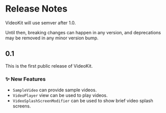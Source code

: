 # Release Notes

VideoKit will use semver after 1.0. 

Until then, breaking changes can happen in any version, and deprecations may be removed in any minor version bump.



## 0.1

This is the first public release of VideoKit.

### ✨ New Features

* `SampleVideo` can provide sample videos.
* `VideoPlayer` view can be used to play videos.
* `VideoSplashScreenModifier` can be used to show brief video splash screens.
